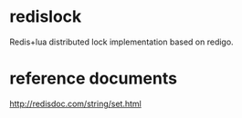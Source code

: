 # redislock

  Redis+lua distributed lock implementation based on redigo.

# reference documents 
  
  http://redisdoc.com/string/set.html
